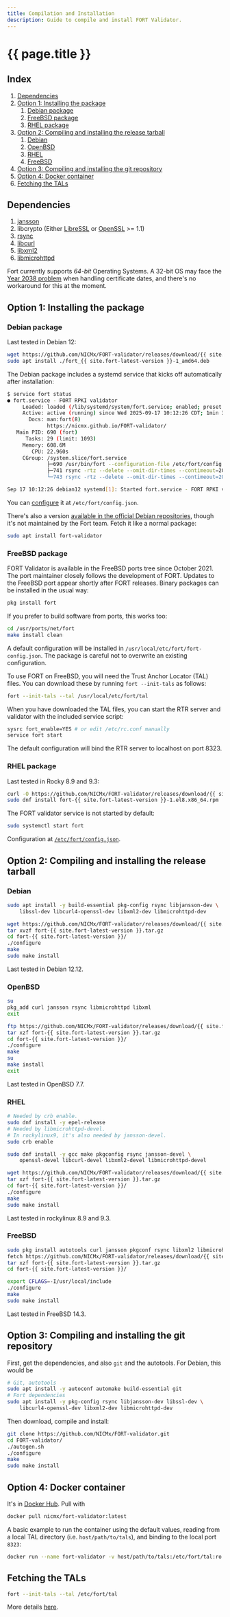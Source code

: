 ```yaml
---
title: Compilation and Installation
description: Guide to compile and install FORT Validator.
---
```


# {{ page.title }}

## Index

1. [Dependencies](#dependencies)
2. [Option 1: Installing the package](#option-1-installing-the-package)
	1. [Debian package](#debian-package)
	2. [FreeBSD package](#freebsd-package)
	3. [RHEL package](#rhel-package)
3. [Option 2: Compiling and installing the release tarball](#option-2-compiling-and-installing-the-release-tarball)
	1. [Debian](#debian)
	2. [OpenBSD](#openbsd)
	3. [RHEL](#rhel)
	4. [FreeBSD](#freebsd)
4. [Option 3: Compiling and installing the git repository](#option-3-compiling-and-installing-the-git-repository)
5. [Option 4: Docker container](#option-4-docker-container)
6. [Fetching the TALs](#fetching-the-tals)

## Dependencies

1. [jansson](http://www.digip.org/jansson/)
2. libcrypto (Either [LibreSSL](http://www.libressl.org/) or [OpenSSL](https://www.openssl.org/) >= 1.1)
3. [rsync](http://rsync.samba.org/)
4. [libcurl](https://curl.haxx.se/libcurl/)
5. [libxml2](http://www.xmlsoft.org/)
6. [libmicrohttpd](https://www.gnu.org/software/libmicrohttpd/)

Fort currently supports *64-bit* Operating Systems. A 32-bit OS may face the [Year 2038 problem](https://en.wikipedia.org/wiki/Year_2038_problem) when handling certificate dates, and there's no workaround for this at the moment.

## Option 1: Installing the package

### Debian package

Last tested in Debian 12:

```bash
wget https://github.com/NICMx/FORT-validator/releases/download/{{ site.fort-latest-version }}/fort_{{ site.fort-latest-version }}-1_amd64.deb
sudo apt install ./fort_{{ site.fort-latest-version }}-1_amd64.deb
```

The Debian package includes a systemd service that kicks off automatically after installation:

```bash
$ service fort status
● fort.service - FORT RPKI validator
     Loaded: loaded (/lib/systemd/system/fort.service; enabled; preset: enabled)
     Active: active (running) since Wed 2025-09-17 10:12:26 CDT; 1min 39s ago
       Docs: man:fort(8)
             https://nicmx.github.io/FORT-validator/
   Main PID: 690 (fort)
      Tasks: 29 (limit: 1093)
     Memory: 608.6M
        CPU: 22.960s
     CGroup: /system.slice/fort.service
             ├─690 /usr/bin/fort --configuration-file /etc/fort/config.json
             ├─741 rsync -rtz --delete --omit-dir-times --contimeout=20 --max-size=20MB --timeout=15 "--include=*/" "--include=*.cer" "--include=>
             └─743 rsync -rtz --delete --omit-dir-times --contimeout=20 --max-size=20MB --timeout=15 "--include=*/" "--include=*.cer" "--include=>

Sep 17 10:12:26 debian12 systemd[1]: Started fort.service - FORT RPKI validator.
```

You can [configure](usage.html#--configuration-file) it at `/etc/fort/config.json`.

There's also a version [available in the official Debian repositories](https://tracker.debian.org/pkg/fort-validator), though it's not maintained by the Fort team. Fetch it like a normal package:

```bash
sudo apt install fort-validator
```

### FreeBSD package

FORT Validator is available in the FreeBSD ports tree since October 2021.  The port maintainer closely follows the development of FORT.  Updates to the FreeBSD port appear shortly after FORT releases.  Binary packages can be installed in the usual way:

```bash
pkg install fort
```

If you prefer to build software from ports, this works too:

```bash
cd /usr/ports/net/fort
make install clean
```

A default configuration will be installed in `/usr/local/etc/fort/fort-config.json`.  The package is careful not to overwrite an existing configuration.

To use FORT on FreeBSD, you will need the Trust Anchor Locator (TAL) files.  You can download these by running `fort --init-tals` as follows:

```bash
fort --init-tals --tal /usr/local/etc/fort/tal
```

When you have downloaded the TAL files, you can start the RTR server and validator with the included service script:

```bash
sysrc fort_enable=YES # or edit /etc/rc.conf manually
service fort start
```

The default configuration will bind the RTR server to localhost on port 8323.

### RHEL package

Last tested in Rocky 8.9 and 9.3:

```bash
curl -O https://github.com/NICMx/FORT-validator/releases/download/{{ site.fort-latest-version }}/fort-{{ site.fort-latest-version }}-1.el8.x86_64.rpm
sudo dnf install fort-{{ site.fort-latest-version }}-1.el8.x86_64.rpm
```

The FORT validator service is not started by default:

```bash
sudo systemctl start fort
```

Configuration at [`/etc/fort/config.json`](usage.html#--configuration-file).

## Option 2: Compiling and installing the release tarball

### Debian

```bash
sudo apt install -y build-essential pkg-config rsync libjansson-dev \
	libssl-dev libcurl4-openssl-dev libxml2-dev libmicrohttpd-dev

wget https://github.com/NICMx/FORT-validator/releases/download/{{ site.fort-latest-version }}/fort-{{ site.fort-latest-version }}.tar.gz
tar xvzf fort-{{ site.fort-latest-version }}.tar.gz
cd fort-{{ site.fort-latest-version }}/
./configure
make
sudo make install
```

Last tested in Debian 12.12.

### OpenBSD

```bash
su
pkg_add curl jansson rsync libmicrohttpd libxml
exit

ftp https://github.com/NICMx/FORT-validator/releases/download/{{ site.fort-latest-version }}/fort-{{ site.fort-latest-version }}.tar.gz
tar xzf fort-{{ site.fort-latest-version }}.tar.gz
cd fort-{{ site.fort-latest-version }}/
./configure
make
su
make install
exit
```

Last tested in OpenBSD 7.7.

### RHEL

```bash
# Needed by crb enable.
sudo dnf install -y epel-release
# Needed by libmicrohttpd-devel.
# In rockylinux9, it's also needed by jansson-devel.
sudo crb enable

sudo dnf install -y gcc make pkgconfig rsync jansson-devel \
	openssl-devel libcurl-devel libxml2-devel libmicrohttpd-devel

wget https://github.com/NICMx/FORT-validator/releases/download/{{ site.fort-latest-version }}/fort-{{ site.fort-latest-version }}.tar.gz
tar xzf fort-{{ site.fort-latest-version }}.tar.gz
cd fort-{{ site.fort-latest-version }}/
./configure
make
sudo make install
```

Last tested in rockylinux 8.9 and 9.3.

### FreeBSD

```bash
sudo pkg install autotools curl jansson pkgconf rsync libxml2 libmicrohttpd
fetch https://github.com/NICMx/FORT-validator/releases/download/{{ site.fort-latest-version }}/fort-{{ site.fort-latest-version }}.tar.gz
tar xzf fort-{{ site.fort-latest-version }}.tar.gz
cd fort-{{ site.fort-latest-version }}/

export CFLAGS=-I/usr/local/include
./configure
make
sudo make install
```

Last tested in FreeBSD 14.3.

## Option 3: Compiling and installing the git repository

First, get the dependencies, and also `git` and the autotools. For Debian, this would be

```bash
# Git, autotools
sudo apt install -y autoconf automake build-essential git 
# Fort dependencies
sudo apt install -y pkg-config rsync libjansson-dev libssl-dev \
	libcurl4-openssl-dev libxml2-dev libmicrohttpd-dev
```

Then download, compile and install:

```bash
git clone https://github.com/NICMx/FORT-validator.git
cd FORT-validator/
./autogen.sh
./configure
make
sudo make install
```

## Option 4: Docker container

It's in [Docker Hub](https://hub.docker.com/r/nicmx/fort-validator). Pull with

```bash
docker pull nicmx/fort-validator:latest
```

A basic example to run the container using the default values, reading from a local TAL directory (i.e. `host/path/to/tals`), and binding to the local port `8323`:

```bash
docker run --name fort-validator -v host/path/to/tals:/etc/fort/tal:ro -p 8323:323 -d fort-validator
```

## Fetching the TALs

```bash
fort --init-tals --tal /etc/fort/tal
```

More details [here](usage.html#--init-tals).
